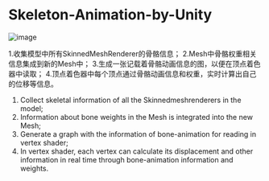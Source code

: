 # Skeleton-Animation-by-Unity

![image](https://user-images.githubusercontent.com/81029635/179180579-61f16e5e-0668-47a0-a80f-1015fc3ee97b.png)

1.收集模型中所有SkinnedMeshRenderer的骨骼信息；
2.Mesh中骨骼权重相关信息集成到新的Mesh中；
3.生成一张记载着骨骼动画信息的图，以便在顶点着色器中读取；
4.顶点着色器中每个顶点通过骨骼动画信息和权重，实时计算出自己的位移等信息。

1. Collect skeletal information of all the Skinnedmeshrenderers in the model;
2. Information about bone weights in the Mesh is integrated into the new Mesh;
3. Generate a graph with the information of bone-animation for reading in vertex shader;
4. In vertex shader, each vertex can calculate its displacement and other information in real time through bone-animation information and weights.
